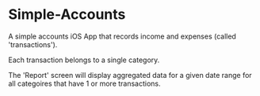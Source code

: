 # Simple-Accounts
A simple accounts iOS App that records income and expenses (called 'transactions').

Each transaction belongs to a single category.

The 'Report' screen will display aggregated data for a given date range for all categoires that have 1 or more transactions.
